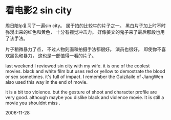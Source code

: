 # 看电影2 sin city

周日陪lp复习了一遍sin city。
属于拍的比较牛的片子之一。
黑白片子加上时不时弥漫出来的红色和黄色，
十分有视觉冲击力。
好像姜文的鬼子来了最后那段也用了该手法。

片子稍微暴力了点，
不过人物刻画和拍摄手法都很好。
演员也很好。
即使你不喜欢黑色和暴力，
这也是一部值得一看的片子。


last weekend I reviewed sin city with my wife.
it is one of the coolest movies.
black and white film but uses red or yellow to demostrate the blood or sex sometimes.
it's full of impact.
I remember the Guizilaile of JiangWen also used this way in the end of movie.

it is a bit too violence.
but the gesture of shoot and character profile are very good.
although maybe you dislike black and violence movie. It is still a movie you shouldnt miss . 


2006-11-28